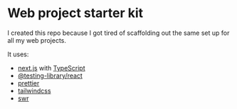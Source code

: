 # Web project starter kit

I created this repo because I got tired of scaffolding out the same set up for all my web projects.

It uses:

- [next.js](https://nextjs.org/) with [TypeScript](https://www.typescriptlang.org/)
- [@testing-library/react](https://testing-library.com/docs/react-testing-library/intro)
- [prettier](https://prettier.io/)
- [tailwindcss](https://tailwindcss.com/)
- [swr](https://swr.vercel.app/)
